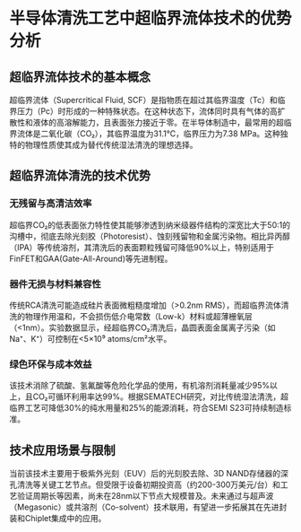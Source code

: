 # 半导体清洗工艺中超临界流体技术的优势分析

## 超临界流体技术的基本概念

超临界流体（Supercritical Fluid, SCF）是指物质在超过其临界温度（Tc）和临界压力（Pc）时形成的一种特殊状态。在这种状态下，流体同时具有气体的高扩散性和液体的高溶解能力，且表面张力接近于零。在半导体制造中，最常用的超临界流体是二氧化碳（CO₂），其临界温度为31.1°C，临界压力为7.38 MPa。这种独特的物理性质使其成为替代传统湿法清洗的理想选择。

## 超临界流体清洗的技术优势

### 无残留与高清洁效率

超临界CO₂的低表面张力特性使其能够渗透到纳米级器件结构的深宽比大于50:1的沟槽中，彻底去除光刻胶（Photoresist）、蚀刻残留物和金属污染物。相比异丙醇（IPA）等传统溶剂，其清洗后的表面颗粒残留可降低90%以上，特别适用于FinFET和GAA(Gate-All-Around)等先进制程。

### 器件无损与材料兼容性

传统RCA清洗可能造成硅片表面微粗糙度增加（>0.2nm RMS），而超临界流体清洗的物理作用温和，不会损伤低介电常数（Low-k）材料或超薄栅氧层（<1nm）。实验数据显示，经超临界CO₂清洗后，晶圆表面金属离子污染（如Na⁺、K⁺）可控制在<5×10⁹ atoms/cm²水平。

### 绿色环保与成本效益

该技术消除了硫酸、氢氟酸等危险化学品的使用，有机溶剂消耗量减少95%以上，且CO₂可循环利用率达99%。根据SEMATECH研究，对比传统湿法清洗，超临界工艺可降低30%的纯水用量和25%的能源消耗，符合SEMI S23可持续制造标准。

## 技术应用场景与限制

当前该技术主要用于极紫外光刻（EUV）后的光刻胶去除、3D NAND存储器的深孔清洗等关键工艺节点。但受限于设备初期投资高（约200-300万美元/台）和工艺验证周期长等因素，尚未在28nm以下节点大规模普及。未来通过与超声波（Megasonic）或共溶剂（Co-solvent）技术联用，有望进一步拓展其在先进封装和Chiplet集成中的应用。